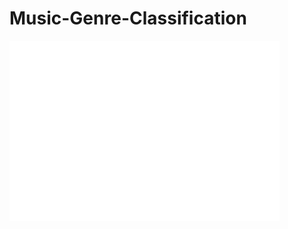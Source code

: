 # Music-Genre-Classification
![alt text](https://github.com/yashtiwari1906/Music-Genre-Classification/blob/master/Images/random_music_test.png)
